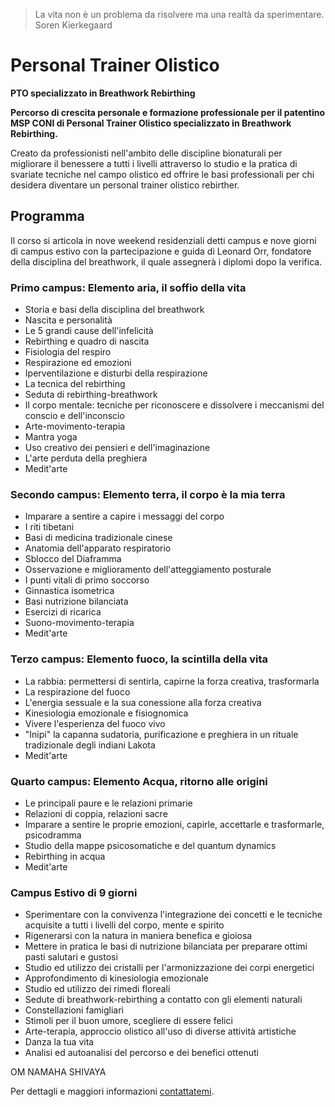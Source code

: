 <blockquote>
La vita non è un problema da risolvere ma una realtà da sperimentare.
<footer>Soren Kierkegaard</footer>
</blockquote>

# Personal Trainer Olistico

**PTO specializzato in Breathwork Rebirthing**

**Percorso di crescita personale e formazione professionale per il patentino MSP CONI di Personal Trainer Olistico specializzato in Breathwork Rebirthing.**

Creato da professionisti nell'ambito delle discipline bionaturali per migliorare il benessere a tutti i livelli attraverso lo studio e la pratica di svariate tecniche nel campo olistico ed offrire le basi professionali per chi desidera diventare un personal trainer olistico rebirther.

## Programma

Il corso si articola in nove weekend residenziali detti campus e nove giorni di campus estivo con la partecipazione e guida di Leonard Orr, fondatore della disciplina del breathwork, il quale assegnerà i diplomi dopo la verifica.

### Primo campus: Elemento aria, il soffio della vita

- Storia e basi della disciplina del breathwork
- Nascita e personalità
- Le 5 grandi cause dell'infelicità
- Rebirthing e quadro di nascita
- Fisiologia del respiro
- Respirazione ed emozioni
- Iperventilazione e disturbi della respirazione
- La tecnica del rebirthing
- Seduta di rebirthing-breathwork
- Il corpo mentale: tecniche per riconoscere e dissolvere i meccanismi del conscio e dell'inconscio
- Arte-movimento-terapia
- Mantra yoga
- Uso creativo dei pensieri e dell'imaginazione
- L'arte perduta della preghiera
- Medit'arte

### Secondo campus: Elemento terra, il corpo è la mia terra

- Imparare a sentire a capire i messaggi del corpo
- I riti tibetani
- Basi di medicina tradizionale cinese
- Anatomia dell'apparato respiratorio
- Sblocco del Diaframma
- Osservazione e miglioramento dell'atteggiamento posturale
- I punti vitali di primo soccorso
- Ginnastica isometrica
- Basi nutrizione bilanciata
- Esercizi di ricarica
- Suono-movimento-terapia
- Medit'arte

### Terzo campus: Elemento fuoco, la scintilla della vita

- La rabbia: permettersi di sentirla, capirne la forza creativa, trasformarla
- La respirazione del fuoco
- L'energia sessuale e la sua conessione alla forza creativa
- Kinesiologia emozionale e fisiognomica
- Vivere l'esperienza del fuoco vivo
- "Inipi" la capanna sudatoria, purificazione e preghiera in un rituale tradizionale degli indiani Lakota
- Medit'arte

### Quarto campus: Elemento Acqua, ritorno alle origini

- Le principali paure e le relazioni primarie
- Relazioni di coppia, relazioni sacre
- Imparare a sentire le proprie emozioni, capirle, accettarle e trasformarle, psicodramma
- Studio della mappe psicosomatiche e del quantum dynamics
- Rebirthing in acqua
- Medit'arte

### Campus Estivo di 9 giorni

- Sperimentare con la convivenza l'integrazione dei concetti e le tecniche acquisite a tutti i livelli del corpo, mente e spirito
- Rigenerarsi con la natura in maniera benefica e gioiosa
- Mettere in pratica le basi di nutrizione bilanciata per preparare ottimi pasti salutari e gustosi
- Studio ed utilizzo dei cristalli per l'armonizzazione dei corpi energetici
- Approfondimento di kinesiologia emozionale
- Studio ed utilizzo dei rimedi floreali
- Sedute di breathwork-rebirthing a contatto con gli elementi naturali
- Constellazioni famigliari
- Stimoli per il buon umore, scegliere di essere felici
- Arte-terapia, approccio olistico all'uso di diverse attività artistiche
- Danza la tua vita
- Analisi ed autoanalisi del percorso e dei benefici ottenuti

OM NAMAHA SHIVAYA

Per dettagli e maggiori informazioni [contattatemi](/contatto).
